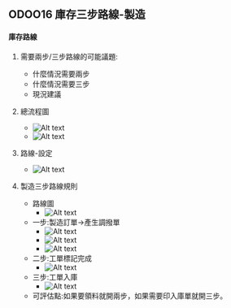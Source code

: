 ## ODOO16 庫存三步路線-製造
#### 庫存路線
1. 需要兩步/三步路線的可能議題:
   + 什麼情況需要兩步
   + 什麼情況需要三步
   + 現況建議

2. 總流程圖
   + ![Alt text](https://github.com/ksharry/odoo-repository/blob/main/pic/A511Z1.png?raw=true)
   + ![Alt text](https://github.com/ksharry/odoo-repository/blob/main/pic/A511Z2.png?raw=true)
3. 路線-設定
   + ![Alt text](https://github.com/ksharry/odoo-repository/blob/main/pic/AA51136.png?raw=true)

4. 製造三步路線規則
   + 路線圖
     + ![Alt text](https://github.com/ksharry/odoo-repository/blob/main/pic/AA5113.png?raw=true)
   + 一步:製造訂單->產生調撥單
     + ![Alt text](https://github.com/ksharry/odoo-repository/blob/main/pic/AA51131.png?raw=true)
     + ![Alt text](https://github.com/ksharry/odoo-repository/blob/main/pic/AA51132.png?raw=true)
     + ![Alt text](https://github.com/ksharry/odoo-repository/blob/main/pic/AA51133.png?raw=true)
   + 二步:工單標記完成
     + ![Alt text](https://github.com/ksharry/odoo-repository/blob/main/pic/AA51134.png?raw=true)
   + 三步:工單入庫
     + ![Alt text](https://github.com/ksharry/odoo-repository/blob/main/pic/AA5115.png?raw=true)
   + 可評估點:如果要領料就開兩步，如果需要印入庫單就開三步。
